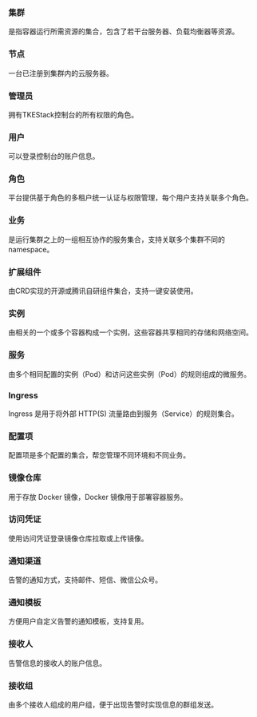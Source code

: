 
### 集群
是指容器运行所需资源的集合，包含了若干台服务器、负载均衡器等资源。

### 节点 

一台已注册到集群内的云服务器。

### 管理员

拥有TKEStack控制台的所有权限的角色。

### 用户

可以登录控制台的账户信息。

### 角色

平台提供基于角色的多租户统一认证与权限管理，每个用户支持关联多个角色。

### 业务

是运行集群之上的一组相互协作的服务集合，支持关联多个集群不同的 namespace。

### 扩展组件

由CRD实现的开源或腾讯自研组件集合，支持一键安装使用。

### 实例 

由相关的一个或多个容器构成一个实例，这些容器共享相同的存储和网络空间。

### 服务

由多个相同配置的实例（Pod）和访问这些实例（Pod）的规则组成的微服务。

### Ingress 

Ingress 是用于将外部 HTTP(S) 流量路由到服务（Service）的规则集合。

### 配置项 

配置项是多个配置的集合，帮您管理不同环境和不同业务。

### 镜像仓库
用于存放 Docker 镜像，Docker 镜像用于部署容器服务。

### 访问凭证
使用访问凭证登录镜像仓库拉取或上传镜像。
### 通知渠道

告警的通知方式，支持邮件、短信、微信公众号。

### 通知模板

方便用户自定义告警的通知模板，支持复用。

### 接收人

告警信息的接收人的账户信息。

### 接收组

由多个接收人组成的用户组，便于出现告警时实现信息的群组发送。

